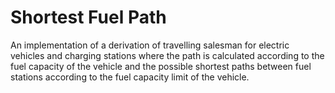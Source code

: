 # Shortest Fuel Path 
An implementation of a derivation of travelling salesman for electric vehicles and charging stations where the path is calculated according to the fuel capacity of the vehicle and the possible shortest paths between fuel stations according to the fuel capacity limit of the vehicle.
